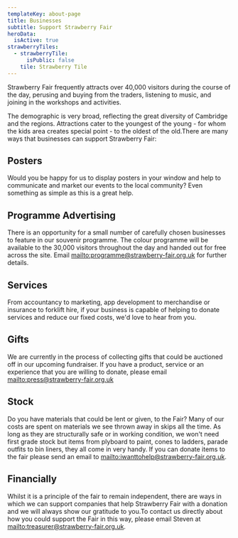 ```yaml
---
templateKey: about-page
title: Businesses
subtitle: Support Strawberry Fair
heroData:
  isActive: true
strawberryTiles:
  - strawberryTile:
      isPublic: false
    tile: Strawberry Tile
---
```

Strawberry Fair frequently attracts over 40,000 visitors during the course of the day, perusing and buying from the traders, listening to music, and joining in the workshops and activities.

The demographic is very broad, reflecting the great diversity of Cambridge and the regions. Attractions cater to the youngest of the young - for whom the kids area creates special point - to the oldest of the old.There are many ways that businesses can support Strawberry Fair:

## Posters

Would you be happy for us to display posters in your window and help to communicate and market our events to the local community? Even something as simple as this is a great help.

## Programme Advertising

There is an opportunity for a small number of carefully chosen businesses to feature in our souvenir programme. The colour programme will be available to the 30,000 visitors throughout the day and handed out for free across the site. Email <mailto:programme@strawberry-fair.org.uk> for further details.

## Services

From accountancy to marketing, app development to merchandise or insurance to forklift hire, if your business is capable of helping to donate services and reduce our fixed costs, we'd love to hear from you.

## Gifts

We are currently in the process of collecting gifts that could be auctioned off in our upcoming fundraiser. If you have a product, service or an experience that you are willing to donate, please email <mailto:press@strawberry-fair.org.uk>

## Stock

Do you have materials that could be lent or given, to the Fair? Many of our costs are spent on materials we see thrown away in skips all the time. As long as they are structurally safe or in working condition, we won't need first grade stock but items from plyboard to paint, cones to ladders, parade outfits to bin liners, they all come in very handy. If you can donate items to the fair please send an email to <mailto:iwanttohelp@strawberry-fair.org.uk>.

## Financially

Whilst it is a principle of the fair to remain independent, there are ways in which we can support companies that help Strawberry Fair with a donation and we will always show our gratitude to you.To contact us directly about how you could support the Fair in this way, please email Steven at <mailto:treasurer@strawberry-fair.org.uk>.
